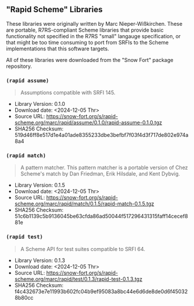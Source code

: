 ## "Rapid Scheme" Libraries

These libraries were originally written by Marc
Nieper-Wißkirchen. These are portable, R7RS-compliant Scheme libraries
that provide basic functionality not specified in the R7RS "small"
langauge specification, or that might be too time consuming to port
from SRFIs to the Scheme implementations that this software targets.

All of these libraries were downloaded from the "Snow Fort" package
repository.

### `(rapid assume)`

> Assumptions compatible with SRFI 145.

- Library Version: 0.1.0
- Download date: <2024-12-05 Thr>
- Source URL: <https://snow-fort.org/s/rapid-scheme.org/marc/rapid/assume/0.1.0/rapid-assume-0.1.0.tgz>
- SHA256 Checksum: 519d46ff8e517d1e4a01ade8355233dbe3befbf7f03f4d3f717de802e974a8a4

### `(rapid match)`

> A pattern matcher. This pattern matcher is a portable version of
> Chez Scheme's match by Dan Friedman, Erik Hilsdale, and Kent Dybvig.

- Library Version: 0.1.5
- Download date: <2024-12-05 Thr>
- Source URL: <https://snow-fort.org/s/rapid-scheme.org/marc/rapid/match/0.1.5/rapid-match-0.1.5.tgz>
- SHA256 Checksum: 51c6b1139c5b9136045be63cfda86ad50044f517296431315faff14cecef881e

### `(rapid test)`

> A Scheme API for test suites compatible to SRFI 64.

- Library Version: 0.1.3
- Download date: <2024-12-05 Thr>
- Source URL: <https://snow-fort.org/s/rapid-scheme.org/marc/rapid/test/0.1.3/rapid-test-0.1.3.tgz>
- SHA256 Checksum: f4c432673e7e11993b602fc04b9ef95083a8bc44e6d6de8de0d6f450328b80cc
